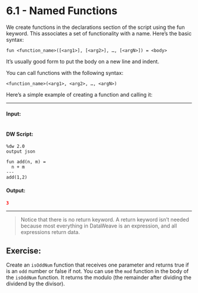 # 6.1 - Named Functions

We create functions in the declarations section of the script using the fun keyword. This associates a set of functionality with a name. Here’s the basic syntax:

```
fun <function_name>([<arg1>], [<arg2>], …, [<argN>]) = <body>
```

It’s usually good form to put the body on a new line and indent.


You can call functions with the following syntax:

```
<function_name>(<arg1>, <arg2>, …, <argN>)
```

Here’s a simple example of creating a function and calling it:

---
#### Input:
```json
```
#### DW Script:
```dw
%dw 2.0
output json

fun add(n, m) =
  n + m
---
add(1,2)
```
#### Output:
```json
3
```
---

> Notice that there is no return keyword. A return keyword isn’t needed because most everything in DataWeave is an expression, and all expressions return data.

## Exercise:

Create an `isOddNum` function that receives one parameter and returns true if is an `odd` number or false if not. You can use the `mod` function in the body of the `isOddNum` function. It returns the modulo (the remainder after dividing the dividend by the divisor).
